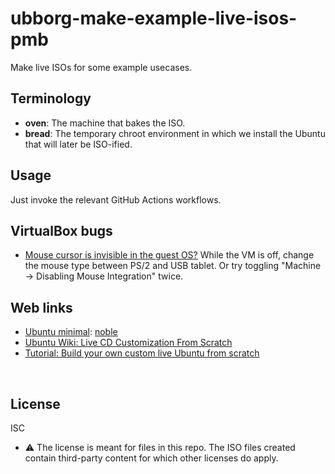 ﻿
<!--#echo json="package.json" key="name" underline="=" -->
ubborg-make-example-live-isos-pmb
=================================
<!--/#echo -->

<!--#echo json="package.json" key="description" -->
Make live ISOs for some example usecases.
<!--/#echo -->



Terminology
-----------

* __oven__:
  The machine that bakes the ISO.
* __bread__:
  The temporary chroot environment in which we install the Ubuntu that will
  later be ISO-ified.



Usage
-----

Just invoke the relevant GitHub Actions workflows.



VirtualBox bugs
---------------

* [Mouse cursor is invisible in the guest OS?](https://superuser.com/a/694155)
  While the VM is off, change the mouse type between PS/2 and USB tablet.
  Or try toggling "Machine &rarr; Disabling Mouse Integration" twice.





Web links
---------

* [Ubuntu minimal](https://wiki.ubuntu.com/Minimal):
  [noble](http://cloud-images.ubuntu.com/minimal/releases/noble/release/)
* [Ubuntu Wiki: Live CD Customization From Scratch
  ](https://help.ubuntu.com/community/LiveCDCustomizationFromScratch)
* [Tutorial: Build your own custom live Ubuntu from scratch
  ](https://github.com/mvallim/live-custom-ubuntu-from-scratch)



<!--#toc stop="scan" -->



&nbsp;


License
-------

<!--#echo json="package.json" key=".license" -->
ISC
<!--/#echo -->

* ⚠ The license is meant for files in this repo. The ISO files created
  contain third-party content for which other licenses do apply.








